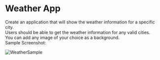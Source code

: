 # Weather App
Create an application that will show the weather information for a specific city.
<br>
Users should be able to get the weather information for any valid cities.
<br>
You can add any image of your choice as a background.
<br>
Sample Screenshot:<br>

![WeatherSample](https://github.com/Uttaraa/Uttara_JS3_Lab/assets/142016779/217f8fae-388d-4c72-92af-f68a6e02a932)
